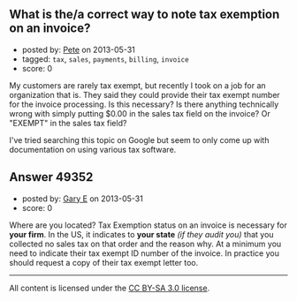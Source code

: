 ## What is the/a correct way to note tax exemption on an invoice?

- posted by: [Pete](https://stackexchange.com/users/-1/26283-pete) on 2013-05-31
- tagged: `tax`, `sales`, `payments`, `billing`, `invoice`
- score: 0

My customers are rarely tax exempt, but recently I took on a job for an organization that is. They said they could provide their tax exempt number for the invoice processing. Is this necessary? Is there anything technically wrong with simply putting $0.00 in the sales tax field on the invoice? Or "EXEMPT" in the sales tax field?

I've tried searching this topic on Google but seem to only come up with documentation on using various tax software.


## Answer 49352

- posted by: [Gary E](https://stackexchange.com/users/-1/2587-gary-e) on 2013-05-31
- score: 0

Where are you located? Tax Exemption status on an invoice is necessary for **your firm**. In the US, it indicates to **your state** *(if they audit you)* that you collected no sales tax on that order and the reason why. At a minimum you need to indicate their tax exempt ID number of the invoice. In practice you should request a copy of their tax exempt letter too.




---

All content is licensed under the [CC BY-SA 3.0 license](https://creativecommons.org/licenses/by-sa/3.0/).
